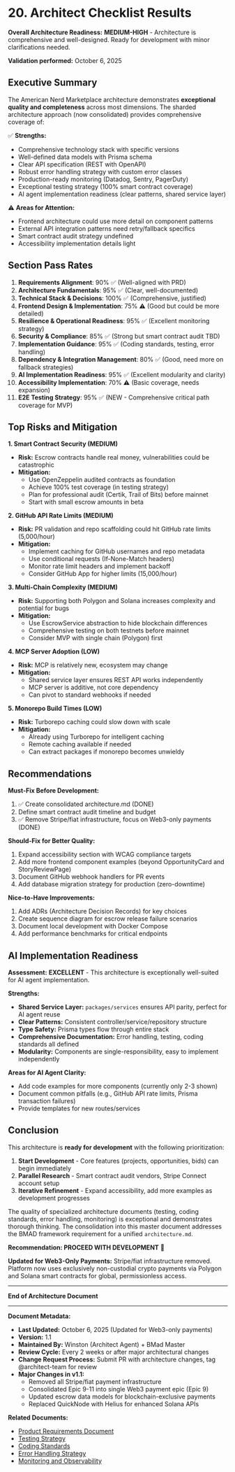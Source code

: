 # 20. Architect Checklist Results

**Overall Architecture Readiness:** **MEDIUM-HIGH** - Architecture is comprehensive and well-designed. Ready for development with minor clarifications needed.

**Validation performed:** October 6, 2025

## Executive Summary

The American Nerd Marketplace architecture demonstrates **exceptional quality and completeness** across most dimensions. The sharded architecture approach (now consolidated) provides comprehensive coverage of:

✅ **Strengths:**
- Comprehensive technology stack with specific versions
- Well-defined data models with Prisma schema
- Clear API specification (REST with OpenAPI)
- Robust error handling strategy with custom error classes
- Production-ready monitoring (Datadog, Sentry, PagerDuty)
- Exceptional testing strategy (100% smart contract coverage)
- AI agent implementation readiness (clear patterns, shared service layer)

⚠️ **Areas for Attention:**
- Frontend architecture could use more detail on component patterns
- External API integration patterns need retry/fallback specifics
- Smart contract audit strategy undefined
- Accessibility implementation details light

## Section Pass Rates

1. **Requirements Alignment**: 90% ✅ (Well-aligned with PRD)
2. **Architecture Fundamentals**: 95% ✅ (Clear, well-documented)
3. **Technical Stack & Decisions**: 100% ✅ (Comprehensive, justified)
4. **Frontend Design & Implementation**: 75% ⚠️ (Good but could be more detailed)
5. **Resilience & Operational Readiness**: 95% ✅ (Excellent monitoring strategy)
6. **Security & Compliance**: 85% ✅ (Strong but smart contract audit TBD)
7. **Implementation Guidance**: 95% ✅ (Coding standards, testing, error handling)
8. **Dependency & Integration Management**: 80% ✅ (Good, need more on fallback strategies)
9. **AI Implementation Readiness**: 95% ✅ (Excellent modularity and clarity)
10. **Accessibility Implementation**: 70% ⚠️ (Basic coverage, needs expansion)
11. **E2E Testing Strategy**: 95% ✅ (NEW - Comprehensive critical path coverage for MVP)

## Top Risks and Mitigation

**1. Smart Contract Security (MEDIUM)**
- **Risk:** Escrow contracts handle real money, vulnerabilities could be catastrophic
- **Mitigation:**
  - Use OpenZeppelin audited contracts as foundation
  - Achieve 100% test coverage (in testing strategy)
  - Plan for professional audit (Certik, Trail of Bits) before mainnet
  - Start with small escrow amounts in beta

**2. GitHub API Rate Limits (MEDIUM)**
- **Risk:** PR validation and repo scaffolding could hit GitHub rate limits (5,000/hour)
- **Mitigation:**
  - Implement caching for GitHub usernames and repo metadata
  - Use conditional requests (If-None-Match headers)
  - Monitor rate limit headers and implement backoff
  - Consider GitHub App for higher limits (15,000/hour)

**3. Multi-Chain Complexity (MEDIUM)**
- **Risk:** Supporting both Polygon and Solana increases complexity and potential for bugs
- **Mitigation:**
  - Use EscrowService abstraction to hide blockchain differences
  - Comprehensive testing on both testnets before mainnet
  - Consider MVP with single chain (Polygon) first

**4. MCP Server Adoption (LOW)**
- **Risk:** MCP is relatively new, ecosystem may change
- **Mitigation:**
  - Shared service layer ensures REST API works independently
  - MCP server is additive, not core dependency
  - Can pivot to standard webhooks if needed

**5. Monorepo Build Times (LOW)**
- **Risk:** Turborepo caching could slow down with scale
- **Mitigation:**
  - Already using Turborepo for intelligent caching
  - Remote caching available if needed
  - Can extract packages if monorepo becomes unwieldy

## Recommendations

**Must-Fix Before Development:**
1. ✅ Create consolidated architecture.md (DONE)
2. Define smart contract audit timeline and budget
3. ✅ Remove Stripe/fiat infrastructure, focus on Web3-only payments (DONE)

**Should-Fix for Better Quality:**
1. Expand accessibility section with WCAG compliance targets
2. Add more frontend component examples (beyond OpportunityCard and StoryReviewPage)
3. Document GitHub webhook handlers for PR events
4. Add database migration strategy for production (zero-downtime)

**Nice-to-Have Improvements:**
1. Add ADRs (Architecture Decision Records) for key choices
2. Create sequence diagram for escrow release failure scenarios
3. Document local development with Docker Compose
4. Add performance benchmarks for critical endpoints

## AI Implementation Readiness

**Assessment:** **EXCELLENT** - This architecture is exceptionally well-suited for AI agent implementation.

**Strengths:**
- **Shared Service Layer:** `packages/services` ensures API parity, perfect for AI agent reuse
- **Clear Patterns:** Consistent controller/service/repository structure
- **Type Safety:** Prisma types flow through entire stack
- **Comprehensive Documentation:** Error handling, testing, coding standards all defined
- **Modularity:** Components are single-responsibility, easy to implement independently

**Areas for AI Agent Clarity:**
- Add code examples for more components (currently only 2-3 shown)
- Document common pitfalls (e.g., GitHub API rate limits, Prisma transaction failures)
- Provide templates for new routes/services

## Conclusion

This architecture is **ready for development** with the following prioritization:

1. **Start Development** - Core features (projects, opportunities, bids) can begin immediately
2. **Parallel Research** - Smart contract audit vendors, Stripe Connect account setup
3. **Iterative Refinement** - Expand accessibility, add more examples as development progresses

The quality of specialized architecture documents (testing, coding standards, error handling, monitoring) is exceptional and demonstrates thorough thinking. The consolidation into this master document addresses the BMAD framework requirement for a unified `architecture.md`.

**Recommendation: PROCEED WITH DEVELOPMENT** 🚀

**Updated for Web3-Only Payments:** Stripe/fiat infrastructure removed. Platform now uses exclusively non-custodial crypto payments via Polygon and Solana smart contracts for global, permissionless access.

---

**End of Architecture Document**

---

**Document Metadata:**
- **Last Updated:** October 6, 2025 (Updated for Web3-only payments)
- **Version:** 1.1
- **Maintained By:** Winston (Architect Agent) + BMad Master
- **Review Cycle:** Every 2 weeks or after major architectural changes
- **Change Request Process:** Submit PR with architecture changes, tag @architect-team for review
- **Major Changes in v1.1:**
  - Removed all Stripe/fiat payment infrastructure
  - Consolidated Epic 9-11 into single Web3 payment epic (Epic 9)
  - Updated escrow data models for blockchain-exclusive payments
  - Replaced QuickNode with Helius for enhanced Solana APIs

**Related Documents:**
- [Product Requirements Document](./prd/index.md)
- [Testing Strategy](./architecture/testing-strategy.md)
- [Coding Standards](./architecture/coding-standards.md)
- [Error Handling Strategy](./architecture/error-handling-strategy.md)
- [Monitoring and Observability](./architecture/monitoring-and-observability.md)
